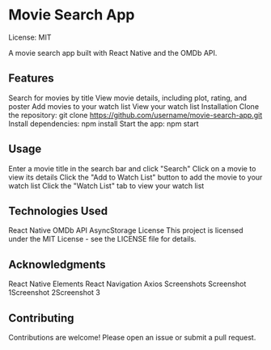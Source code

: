 # Movie Search App

License: MIT

A movie search app built with React Native and the OMDb API.

## Features
Search for movies by title
View movie details, including plot, rating, and poster
Add movies to your watch list
View your watch list
Installation
Clone the repository: git clone https://github.com/username/movie-search-app.git
Install dependencies: npm install
Start the app: npm start

## Usage
Enter a movie title in the search bar and click "Search"
Click on a movie to view its details
Click the "Add to Watch List" button to add the movie to your watch list
Click the "Watch List" tab to view your watch list

## Technologies Used
React Native
OMDb API
AsyncStorage
License
This project is licensed under the MIT License - see the LICENSE file for details.

## Acknowledgments
React Native Elements
React Navigation
Axios
Screenshots
Screenshot 1Screenshot 2Screenshot 3

## Contributing
Contributions are welcome! Please open an issue or submit a pull request.